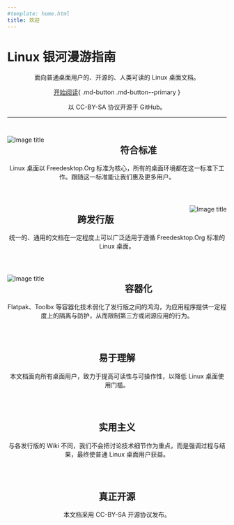 ```yaml
---
#template: home.html
title: 欢迎
---
```


<script type="text/javascript">
    (function(){
    t = document.getElementsByClassName("md-sidebar__inner");
    t[1].innerHTML="";
    t[0].innerHTML="";
    })();
</script>

<style>
    @media screen and (min-width: 60em) {
        .md-sidebar {
            //display: none !important;
        }
    }
    .feat-block{
        /* display: none; */
        clear:both;
        text-align: center;
        padding: 1em 0em 1em 0em; 
    }
    .feat-head{
        text-align: center;
    }
    @media screen and (min-width: 60em) {
        .feat-block img {
            max-width: 240px;
            max-height: 160px;
            }
        .feat-block--left img {
            float:left;
            margin: 0em 1em 0em 0em;
            }
        .feat-block--right img {
            float:right;
            margin: 0em 0em 0em 1em;
            }
    }
</style>

# Linux 银河漫游指南

<div markdown class="feat-head">

面向普通桌面用户的、开源的、人类可读的 Linux 桌面文档。

<div markdown>

[开始阅读](basic/prologue/switch-to-linux.md){ .md-button  .md-button--primary }

</div>

以 CC-BY-SA 协议开源于 GitHub。

</div>

---

<div markdown class="feat-block feat-block--left">

![Image title](assets/images/Freedesktop-logo-for-template.svg)

## 符合标准

Linux 桌面以 Freedesktop.Org 标准为核心，所有的桌面环境都在这一标准下工作。跟随这一标准能让我们惠及更多用户。

</div>

<div markdown class="feat-block feat-block--right">

![Image title](assets/images/Flatpak-distro.webp)

## 跨发行版

统一的、通用的文档在一定程度上可以广泛适用于遵循 Freedesktop.Org 标准的 Linux 桌面。

</div>

<div markdown class="feat-block feat-block--left">

![Image title](assets/images/Flatpak-truck.webp)

## 容器化

Flatpak、Toolbx 等容器化技术弱化了发行版之间的鸿沟，为应用程序提供一定程度上的隔离与防护，从而限制第三方或闭源应用的行为。

</div>

<div markdown class="feat-block feat-block--right">

## 易于理解

本文档面向所有桌面用户，致力于提高可读性与可操作性，以降低 Linux 桌面使用门槛。

</div>

<div markdown class="feat-block feat-block--left">

## 实用主义

与各发行版的 Wiki 不同，我们不会把讨论技术细节作为重点，而是强调过程与结果，最终使普通 Linux 桌面用户获益。

</div>

<div markdown class="feat-block feat-block--right">

## 真正开源

本文档采用 CC-BY-SA 开源协议发布。

</div>
